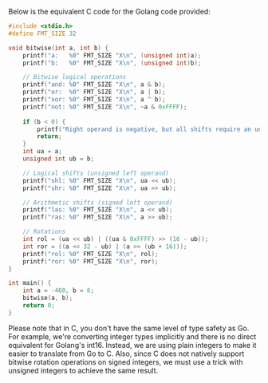  Below is the equivalent C code for the Golang code provided:

```c
#include <stdio.h>
#define FMT_SIZE 32

void bitwise(int a, int b) {
    printf("a:   %0" FMT_SIZE "X\n", (unsigned int)a);
    printf("b:   %0" FMT_SIZE "X\n", (unsigned int)b);

    // Bitwise logical operations
    printf("and: %0" FMT_SIZE "X\n", a & b);
    printf("or:  %0" FMT_SIZE "X\n", a | b);
    printf("xor: %0" FMT_SIZE "X\n", a ^ b);
    printf("not: %0" FMT_SIZE "X\n", ~a & 0xFFFF);
    
    if (b < 0) {
        printf("Right operand is negative, but all shifts require an unsigned right operand (shift distance).\n");
        return;
    }
    int ua = a;
    unsigned int ub = b;

    // Logical shifts (unsigned left operand)
    printf("shl: %0" FMT_SIZE "X\n", ua << ub);
    printf("shr: %0" FMT_SIZE "X\n", ua >> ub);

    // Arithmetic shifts (signed left operand)
    printf("las: %0" FMT_SIZE "X\n", a << ub);
    printf("ras: %0" FMT_SIZE "X\n", a >> ub);

    // Rotations
    int rol = (ua << ub) | ((ua & 0xFFFF) >> (16 - ub));
    int ror = ((a << 32 - ub) | (a >> (ub + 16)));
    printf("rol: %0" FMT_SIZE "X\n", rol);
    printf("ror: %0" FMT_SIZE "X\n", ror);
}

int main() {
    int a = -460, b = 6;
    bitwise(a, b);
    return 0;
}
```

Please note that in C, you don't have the same level of type safety as Go. For example, we're converting integer types implicitly and there is no direct equivalent for Golang's int16. Instead, we are using plain integers to make it easier to translate from Go to C. Also, since C does not natively support bitwise rotation operations on signed integers, we must use a trick with unsigned integers to achieve the same result.
